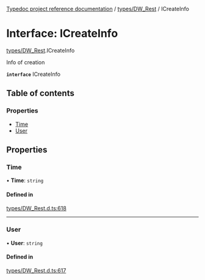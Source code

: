 [Typedoc project reference documentation](../README.md) / [types/DW_Rest](../modules/types_dw_rest.md) / ICreateInfo

# Interface: ICreateInfo

[types/DW_Rest](../modules/types_dw_rest.md).ICreateInfo

Info of creation

**`interface`** ICreateInfo

## Table of contents

### Properties

- [Time](types_dw_rest.icreateinfo.md#time)
- [User](types_dw_rest.icreateinfo.md#user)

## Properties

### Time

• **Time**: `string`

#### Defined in

[types/DW_Rest.d.ts:618](https://github.com/DocuWare/REST-Sample-TS/blob/828b3d4/src/types/DW_Rest.d.ts#L618)

___

### User

• **User**: `string`

#### Defined in

[types/DW_Rest.d.ts:617](https://github.com/DocuWare/REST-Sample-TS/blob/828b3d4/src/types/DW_Rest.d.ts#L617)
